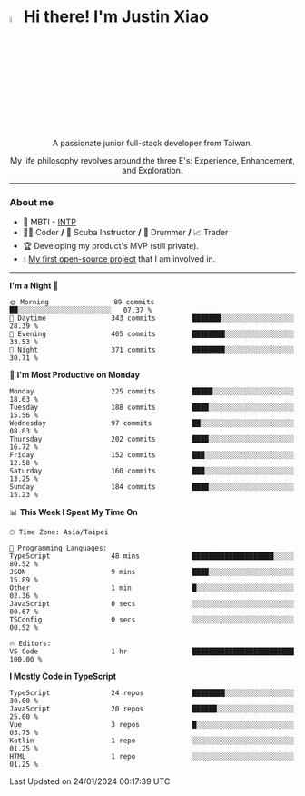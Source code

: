 # <img src="https://media.giphy.com/media/hvRJCLFzcasrR4ia7z/giphy.gif" width="5%">Hi there! I'm Justin Xiao
<p align="center">A passionate junior full-stack developer from Taiwan.  </p>
<p align="center">My life philosophy revolves around the three E's: Experience, Enhancement, and Exploration.</p>

---
### About me
- 👀 MBTI - [INTP](https://www.16personalities.com/intp-personality)
- 👨‍💻 Coder **/** 🤿 Scuba Instructor **/** 🥁 Drummer **/** 📈 Trader
- 🏆 Developing my product's MVP (still private).
- 💧 [My first open-source project](https://github.com/Game-as-a-Service/Game-Lobby-Web) that I am involved in.

---
<!--START_SECTION:waka-->
**I'm a Night 🦉** 

```text
🌞 Morning                89 commits          ██░░░░░░░░░░░░░░░░░░░░░░░   07.37 % 
🌆 Daytime                343 commits         ███████░░░░░░░░░░░░░░░░░░   28.39 % 
🌃 Evening                405 commits         ████████░░░░░░░░░░░░░░░░░   33.53 % 
🌙 Night                  371 commits         ████████░░░░░░░░░░░░░░░░░   30.71 % 
```
📅 **I'm Most Productive on Monday** 

```text
Monday                   225 commits         █████░░░░░░░░░░░░░░░░░░░░   18.63 % 
Tuesday                  188 commits         ████░░░░░░░░░░░░░░░░░░░░░   15.56 % 
Wednesday                97 commits          ██░░░░░░░░░░░░░░░░░░░░░░░   08.03 % 
Thursday                 202 commits         ████░░░░░░░░░░░░░░░░░░░░░   16.72 % 
Friday                   152 commits         ███░░░░░░░░░░░░░░░░░░░░░░   12.58 % 
Saturday                 160 commits         ███░░░░░░░░░░░░░░░░░░░░░░   13.25 % 
Sunday                   184 commits         ████░░░░░░░░░░░░░░░░░░░░░   15.23 % 
```


📊 **This Week I Spent My Time On** 

```text
🕑︎ Time Zone: Asia/Taipei

💬 Programming Languages: 
TypeScript               48 mins             ████████████████████░░░░░   80.52 % 
JSON                     9 mins              ████░░░░░░░░░░░░░░░░░░░░░   15.89 % 
Other                    1 min               █░░░░░░░░░░░░░░░░░░░░░░░░   02.36 % 
JavaScript               0 secs              ░░░░░░░░░░░░░░░░░░░░░░░░░   00.67 % 
TSConfig                 0 secs              ░░░░░░░░░░░░░░░░░░░░░░░░░   00.52 % 

🔥 Editors: 
VS Code                  1 hr                █████████████████████████   100.00 % 
```

**I Mostly Code in TypeScript** 

```text
TypeScript               24 repos            ████████░░░░░░░░░░░░░░░░░   30.00 % 
JavaScript               20 repos            ██████░░░░░░░░░░░░░░░░░░░   25.00 % 
Vue                      3 repos             █░░░░░░░░░░░░░░░░░░░░░░░░   03.75 % 
Kotlin                   1 repo              ░░░░░░░░░░░░░░░░░░░░░░░░░   01.25 % 
HTML                     1 repo              ░░░░░░░░░░░░░░░░░░░░░░░░░   01.25 % 
```




 Last Updated on 24/01/2024 00:17:39 UTC
<!--END_SECTION:waka-->
